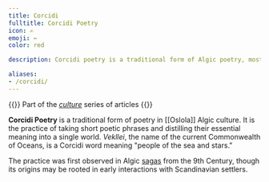 ```yaml
---
title: Corcidi
fulltitle: Corcidi Poetry
icon: ✍
emoji: ←
color: red

description: Corcidi poetry is a traditional form of Algic poetry, mostly practiced in Oslola.

aliases:
- /corcidi/
---
```

{{<note series>}}
 Part of the *[culture](/culture/)* series of articles
{{</note>}}

**Corcidi Poetry** is a traditional form of poetry in [[Oslola]] Algic culture. It is the practice of taking short poetic phrases and distilling their essential meaning into a single world. *Vekllei*, the name of the current Commonwealth of Oceans, is a Corcidi word meaning "people of the sea and stars."

The practice was first observed in Algic [sagas](/sagas/) from the 9th Century, though its origins may be rooted in early interactions with Scandinavian settlers.

